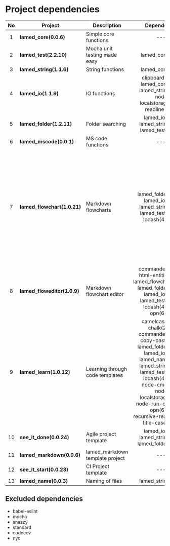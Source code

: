 # Project dependencies

No | Project | Description | Dependencies | devDependencies | Total
:----: | -------- | ------------ | :---------------: | :------------: | :-----:
1 | **lamed_core(0.0.6)** | Simple core functions | ---- | ---- | 0 
2 | **lamed_test(2.2.10)** | Mocha unit testing made easy | lamed_core(0.0.6) | ---- | 1 
3 | **lamed_string(1.1.6)** | String functions | lamed_core(0.0.6) | lamed_test(2.2.10) | 2 
4 | **lamed_io(1.1.9)** | IO functions | clipboardy(2.0.0)<br>lamed_core(0.0.6)<br>lamed_string(1.1.6)<br>node-localstorage(1.3.1)<br>readline(1.3.0) | lamed_test(2.2.10) | 6 
5 | **lamed_folder(1.2.11)** | Folder searching | lamed_io(1.1.9)<br>lamed_string(1.1.6)<br>lamed_test(2.2.10) | ---- | 3 
6 | **lamed_mscode(0.0.1)** | MS code functions | ---- | lamed_test(2.2.10) | 1 
7 | **lamed_flowchart(1.0.21)** | Markdown flowcharts | lamed_folder(1.2.11)<br>lamed_io(1.1.9)<br>lamed_string(1.1.6)<br>lamed_test(2.2.10)<br>lodash(4.17.11) | babel-core(6.26.3)<br>babel-loader(8.0.6)<br>babel-preset-env(1.7.0)<br>chalk(2.4.2)<br>expect(24.8.0)<br>html-entities(1.2.1)<br>opn(6.0.0)<br>uglifyjs-webpack-plugin(2.1.3)<br>webpack(4.32.2)<br>webpack-cli(3.3.2)<br>webpack-strip-block(0.2.0) | 16 
8 | **lamed_floweditor(1.0.9)** | Markdown flowchart editor | commander(2.20.0)<br>html-entities(1.2.1)<br>lamed_flowchart(1.0.21)<br>lamed_folder(1.2.11)<br>lamed_io(1.1.9)<br>lamed_test(2.2.10)<br>lodash(4.17.11)<br>opn(6.0.0) | expect(24.8.0) | 9 
9 | **lamed_learn(1.0.12)** | Learning through code templates | camelcase(5.3.1)<br>chalk(2.4.2)<br>commander(2.20.0)<br>copy-paste(1.3.0)<br>lamed_folder(1.2.11)<br>lamed_io(1.1.9)<br>lamed_name(0.0.3)<br>lamed_string(1.1.6)<br>lamed_test(2.2.10)<br>lodash(4.17.11)<br>node-cmd(3.0.0)<br>node-localstorage(1.3.1)<br>node-run-cmd(1.0.1)<br>opn(6.0.0)<br>recursive-readdir(2.2.2)<br>title-case(2.1.1) | assert(2.0.0)<br>expect(24.8.0) | 18 
10 | **see_it_done(0.0.24)** | Agile project template | lamed_io(1.1.9)<br>lamed_string(1.1.6)<br>lamed_folder(1.2.11) | lamed_test(2.2.10) | 4 
11 | **lamed_markdown(0.0.6)** | lamed_markdown template project | ---- | lamed_test(2.2.10) | 1 
12 | **see_it_start(0.0.23)** | CI Project template | ---- | lamed_test(2.2.10) | 1 
13 | **lamed_name(0.0.3)** | Naming of files | lamed_string(1.1.6) | lamed_test(2.2.10) | 2 

## Excluded dependencies

- babel-eslint
- mocha
- snazzy
- standard
- codecov
- nyc
